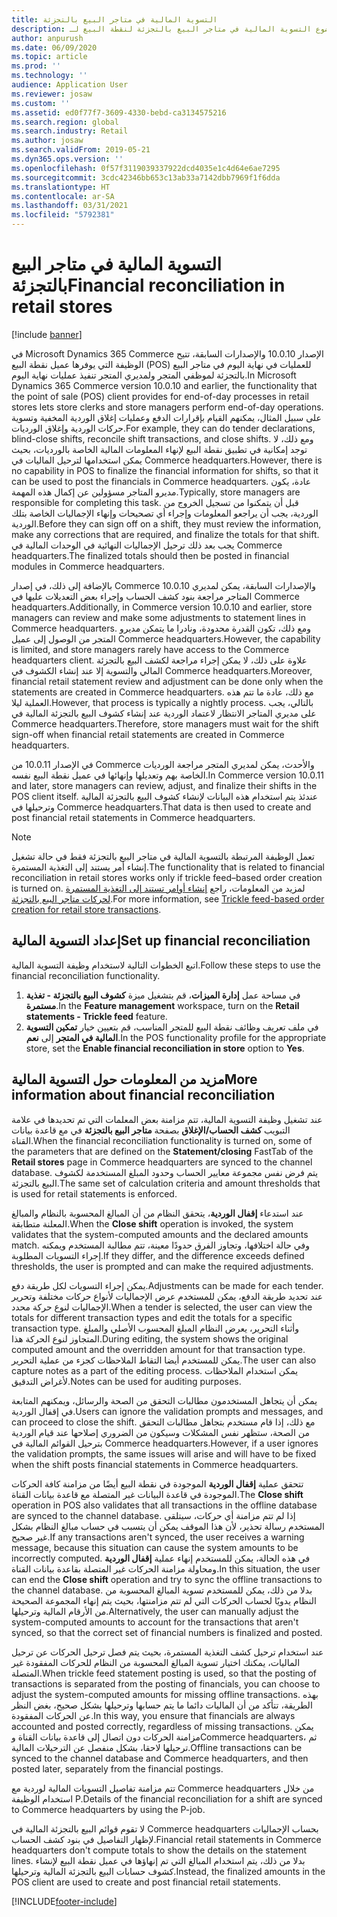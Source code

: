 ```yaml
---
title: التسوية المالية في متاجر البيع بالتجزئة
description: يصف هذا الموضوع التسوية المالية في متاجر البيع بالتجزئة لنقطة البيع لـ Microsoft Dynamics 365 Commerce.
author: anpurush
ms.date: 06/09/2020
ms.topic: article
ms.prod: ''
ms.technology: ''
audience: Application User
ms.reviewer: josaw
ms.custom: ''
ms.assetid: ed0f77f7-3609-4330-bebd-ca3134575216
ms.search.region: global
ms.search.industry: Retail
ms.author: josaw
ms.search.validFrom: 2019-05-21
ms.dyn365.ops.version: ''
ms.openlocfilehash: 0f57f3119039337922dcd4035e1c4d64e6ae7295
ms.sourcegitcommit: 3cdc42346bb653c13ab33a7142dbb7969f1f6dda
ms.translationtype: HT
ms.contentlocale: ar-SA
ms.lasthandoff: 03/31/2021
ms.locfileid: "5792381"
---
```

# <a name="financial-reconciliation-in-retail-stores"></a><span data-ttu-id="354d5-103">التسوية المالية في متاجر البيع بالتجزئة</span><span class="sxs-lookup"><span data-stu-id="354d5-103">Financial reconciliation in retail stores</span></span>

[!include [banner](includes/banner.md)]

<span data-ttu-id="354d5-104">في Microsoft Dynamics 365 Commerce الإصدار 10.0.10 والإصدارات السابقة، تتيح الوظيفة التي يوفرها عميل نقطة البيع (POS) للعمليات في نهاية اليوم في متاجر البيع بالتجزئة لموظفي المتجر ولمديري المتجر تنفيذ عمليات نهاية اليوم.</span><span class="sxs-lookup"><span data-stu-id="354d5-104">In Microsoft Dynamics 365 Commerce version 10.0.10 and earlier, the functionality that the point of sale (POS) client provides for end-of-day processes in retail stores lets store clerks and store managers perform end-of-day operations.</span></span> <span data-ttu-id="354d5-105">على سبيل المثال، يمكنهم القيام بإقرارات الدفع وعمليات إغلاق الوردية المخفية وتسوية حركات الوردية وإغلاق الورديات.</span><span class="sxs-lookup"><span data-stu-id="354d5-105">For example, they can do tender declarations, blind-close shifts, reconcile shift transactions, and close shifts.</span></span> <span data-ttu-id="354d5-106">ومع ذلك، لا توجد إمكانية في تطبيق نقطة البيع لإنهاء المعلومات المالية الخاصة بالورديات، بحيث يمكن استخدامها لترحيل الماليات في Commerce headquarters.</span><span class="sxs-lookup"><span data-stu-id="354d5-106">However, there is no capability in POS to finalize the financial information for shifts, so that it can be used to post the financials in Commerce headquarters.</span></span> <span data-ttu-id="354d5-107">عادة، يكون مديرو المتاجر مسؤولين عن إكمال هذه المهمة.</span><span class="sxs-lookup"><span data-stu-id="354d5-107">Typically, store managers are responsible for completing this task.</span></span> <span data-ttu-id="354d5-108">قبل أن يتمكنوا من تسجيل الخروج من الوردية، يجب أن يراجعو المعلومات وإجراء أي تصحيحات وإنهاء الإجماليات الخاصة بتلك الوردية.</span><span class="sxs-lookup"><span data-stu-id="354d5-108">Before they can sign off on a shift, they must review the information, make any corrections that are required, and finalize the totals for that shift.</span></span> <span data-ttu-id="354d5-109">يجب بعد ذلك ترحيل الإجماليات النهائية في الوحدات المالية في Commerce headquarters.</span><span class="sxs-lookup"><span data-stu-id="354d5-109">The finalized totals should then be posted in financial modules in Commerce headquarters.</span></span>

<span data-ttu-id="354d5-110">بالإضافة إلى ذلك، في إصدار Commerce 10.0.10 والإصدارات السابقة، يمكن لمديري المتاجر مراجعة بنود كشف الحساب وإجراء بعض التعديلات عليها في Commerce headquarters.</span><span class="sxs-lookup"><span data-stu-id="354d5-110">Additionally, in Commerce version 10.0.10 and earlier, store managers can review and make some adjustments to statement lines in Commerce headquarters.</span></span> <span data-ttu-id="354d5-111">ومع ذلك، تكون القدرة محدودة، ونادرا ما يتمكن مديرو المتجر من الوصول إلى عميل Commerce headquarters.</span><span class="sxs-lookup"><span data-stu-id="354d5-111">However, the capability is limited, and store managers rarely have access to the Commerce headquarters client.</span></span> <span data-ttu-id="354d5-112">علاوة على ذلك، لا يمكن إجراء مراجعة لكشف البيع بالتجزئة المالي والتسوية إلا عند إنشاء الكشوف في Commerce headquarters.</span><span class="sxs-lookup"><span data-stu-id="354d5-112">Moreover, financial retail statement review and adjustment can be done only when the statements are created in Commerce headquarters.</span></span> <span data-ttu-id="354d5-113">مع ذلك، عادة ما تتم هذه العملية ليلا.</span><span class="sxs-lookup"><span data-stu-id="354d5-113">However, that process is typically a nightly process.</span></span> <span data-ttu-id="354d5-114">بالتالي، يجب على مديري المتاجر الانتظار لاعتماد الوردية عند إنشاء كشوف البيع بالتجزئة المالية في Commerce headquarters.</span><span class="sxs-lookup"><span data-stu-id="354d5-114">Therefore, store managers must wait for the shift sign-off when financial retail statements are created in Commerce headquarters.</span></span>

<span data-ttu-id="354d5-115">في الإصدار 10.0.11 من Commerce والأحدث، يمكن لمديري المتجر مراجعة الورديات الخاصة بهم وتعديلها وإنهائها في عميل نقطة البيع نفسه.</span><span class="sxs-lookup"><span data-stu-id="354d5-115">In Commerce version 10.0.11 and later, store managers can review, adjust, and finalize their shifts in the POS client itself.</span></span> <span data-ttu-id="354d5-116">عندئذ يتم استخدام هذه البيانات لإنشاء كشوف البيع بالتجزئة المالية وترحيلها في Commerce headquarters.</span><span class="sxs-lookup"><span data-stu-id="354d5-116">That data is then used to create and post financial retail statements in Commerce headquarters.</span></span>

> [!NOTE]
> <span data-ttu-id="354d5-117">تعمل الوظيفة المرتبطة بالتسوية المالية في متاجر البيع بالتجزئة فقط في حالة تشغيل إنشاء أمر يستند إلى التغذية المستمرة‬.</span><span class="sxs-lookup"><span data-stu-id="354d5-117">The functionality that is related to financial reconciliation in retail stores works only if trickle feed–based order creation is turned on.</span></span> <span data-ttu-id="354d5-118">لمزيد من المعلومات، راجع [إنشاء أوامر تستند إلى التغذية المستمرة لحركات متاجر البيع بالتجزئة](trickle-feed.md).</span><span class="sxs-lookup"><span data-stu-id="354d5-118">For more information, see [Trickle feed-based order creation for retail store transactions](trickle-feed.md).</span></span>

## <a name="set-up-financial-reconciliation"></a><span data-ttu-id="354d5-119">إعداد التسوية المالية</span><span class="sxs-lookup"><span data-stu-id="354d5-119">Set up financial reconciliation</span></span>

<span data-ttu-id="354d5-120">اتبع الخطوات التالية لاستخدام وظيفة التسوية المالية.</span><span class="sxs-lookup"><span data-stu-id="354d5-120">Follow these steps to use the financial reconciliation functionality.</span></span>

1. <span data-ttu-id="354d5-121">في مساحة عمل **إدارة الميزات**، قم بتشغيل ميزة **كشوف البيع بالتجزئة - تغذية مستمرة**.</span><span class="sxs-lookup"><span data-stu-id="354d5-121">In the **Feature management** workspace, turn on the **Retail statements - Trickle feed** feature.</span></span>
1. <span data-ttu-id="354d5-122">في ملف تعريف وظائف نقطة البيع للمتجر المناسب، قم بتعيين خيار **تمكين التسوية المالية في المتجر** إلى **نعم**.</span><span class="sxs-lookup"><span data-stu-id="354d5-122">In the POS functionality profile for the appropriate store, set the **Enable financial reconciliation in store** option to **Yes**.</span></span>

## <a name="more-information-about-financial-reconciliation"></a><span data-ttu-id="354d5-123">مزيد من المعلومات حول التسوية المالية</span><span class="sxs-lookup"><span data-stu-id="354d5-123">More information about financial reconciliation</span></span>

<span data-ttu-id="354d5-124">عند تشغيل وظيفة التسوية المالية، تتم مزامنة بعض المعلمات التي تم تحديدها في علامة التبويب **كشف الحساب/الإغلاق** بصفحة **متاجر البيع بالتجزئة** في مع قاعدة بيانات القناة.</span><span class="sxs-lookup"><span data-stu-id="354d5-124">When the financial reconciliation functionality is turned on, some of the parameters that are defined on the **Statement/closing** FastTab of the **Retail stores** page in Commerce headquarters are synced to the channel database.</span></span> <span data-ttu-id="354d5-125">يتم فرض نفس مجموعة معايير الحساب وحدود المبلغ المستخدمة لكشوف البيع بالتجزئة.</span><span class="sxs-lookup"><span data-stu-id="354d5-125">The same set of calculation criteria and amount thresholds that is used for retail statements is enforced.</span></span>

<span data-ttu-id="354d5-126">عند استدعاء **إقفال الوردية**، يتحقق النظام من أن المبالغ المحسوبة بالنظام والمبالغ المعلنة متطابقة.</span><span class="sxs-lookup"><span data-stu-id="354d5-126">When the **Close shift** operation is invoked, the system validates that the system-computed amounts and the declared amounts match.</span></span> <span data-ttu-id="354d5-127">وفي حالة اختلافها، وتجاوز الفرق حدودًا معينة، تتم مطالبة المستخدم ويمكنه إجراء التسويات المطلوبة.</span><span class="sxs-lookup"><span data-stu-id="354d5-127">If they differ, and the difference exceeds defined thresholds, the user is prompted and can make the required adjustments.</span></span>

<span data-ttu-id="354d5-128">يمكن إجراء التسويات لكل طريقة دفع.</span><span class="sxs-lookup"><span data-stu-id="354d5-128">Adjustments can be made for each tender.</span></span> <span data-ttu-id="354d5-129">عند تحديد طريقة الدفع، يمكن للمستخدم عرض الإجماليات لأنواع حركات مختلفة وتحرير الإجماليات لنوع حركة محدد.</span><span class="sxs-lookup"><span data-stu-id="354d5-129">When a tender is selected, the user can view the totals for different transaction types and edit the totals for a specific transaction type.</span></span> <span data-ttu-id="354d5-130">وأثناء التحرير، يعرض النظام المبلغ المحسوب الأصلي والمبلغ المتجاوز لنوع الحركة هذا.</span><span class="sxs-lookup"><span data-stu-id="354d5-130">During editing, the system shows the original computed amount and the overridden amount for that transaction type.</span></span> <span data-ttu-id="354d5-131">يمكن للمستخدم أيضا التقاط الملاحظات كجزء من عملية التحرير.</span><span class="sxs-lookup"><span data-stu-id="354d5-131">The user can also capture notes as a part of the editing process.</span></span> <span data-ttu-id="354d5-132">يمكن استخدام الملاحظات لأغراض التدقيق.</span><span class="sxs-lookup"><span data-stu-id="354d5-132">Notes can be used for auditing purposes.</span></span>

<span data-ttu-id="354d5-133">يمكن أن يتجاهل المستخدمون مطالبات التحقق من الصحة والرسائل، ويمكنهم المتابعة في إقفال الوردية.</span><span class="sxs-lookup"><span data-stu-id="354d5-133">Users can ignore the validation prompts and messages, and can proceed to close the shift.</span></span> <span data-ttu-id="354d5-134">مع ذلك، إذا قام مستخدم بتجاهل مطالبات التحقق من الصحة، ستظهر نفس المشكلات وسيكون من الضروري إصلاحها عند قيام الوردية بترحيل القوائم المالية في Commerce headquarters.</span><span class="sxs-lookup"><span data-stu-id="354d5-134">However, if a user ignores the validation prompts, the same issues will arise and will have to be fixed when the shift posts financial statements in Commerce headquarters.</span></span>

<span data-ttu-id="354d5-135">تتحقق عملية **إقفال الوردية** الموجودة في نقطة البيع أيضًا من مزامنة كافة الحركات الموجودة في قاعدة البيانات غير المتصلة مع قاعدة بيانات القناة.</span><span class="sxs-lookup"><span data-stu-id="354d5-135">The **Close shift** operation in POS also validates that all transactions in the offline database are synced to the channel database.</span></span> <span data-ttu-id="354d5-136">إذا لم تتم مزامنة أي حركات، سيتلقى المستخدم رسالة تحذير، لأن هذا الموقف يمكن أن يتسبب في حساب مبالغ النظام بشكل غير صحيح.</span><span class="sxs-lookup"><span data-stu-id="354d5-136">If any transactions aren't synced, the user receives a warning message, because this situation can cause the system amounts to be incorrectly computed.</span></span> <span data-ttu-id="354d5-137">في هذه الحالة، يمكن للمستخدم إنهاء عملية **إقفال الوردية** ومحاولة مزامنة الحركات غير المتصلة بقاعدة بيانات القناة.</span><span class="sxs-lookup"><span data-stu-id="354d5-137">In this situation, the user can end the **Close shift** operation and try to sync the offline transactions to the channel database.</span></span> <span data-ttu-id="354d5-138">بدلا من ذلك، يمكن للمستخدم تسوية المبالغ المحسوبة من النظام يدويًا لحساب الحركات التي لم تتم مزامنتها، بحيث يتم إنهاء المجموعة الصحيحة من الأرقام المالية وترحيلها.</span><span class="sxs-lookup"><span data-stu-id="354d5-138">Alternatively, the user can manually adjust the system-computed amounts to account for the transactions that aren't synced, so that the correct set of financial numbers is finalized and posted.</span></span> 

<span data-ttu-id="354d5-139">عند استخدام ترحيل كشف التغذية المستمرة، بحيث يتم فصل ترحيل الحركات عن ترحيل الماليات، يمكنك اختيار تسوية المبالغ المحسوبة من النظام للحركات المفقودة غير المتصلة.</span><span class="sxs-lookup"><span data-stu-id="354d5-139">When trickle feed statement posting is used, so that the posting of transactions is separated from the posting of financials, you can choose to adjust the system-computed amounts for missing offline transactions.</span></span> <span data-ttu-id="354d5-140">بهذه الطريقة، تتأكد من أن الماليات دائما ما يتم حسابها وترحيلها بشكل صحيح، بغض النظر عن الحركات المفقودة.</span><span class="sxs-lookup"><span data-stu-id="354d5-140">In this way, you ensure that financials are always accounted and posted correctly, regardless of missing transactions.</span></span> <span data-ttu-id="354d5-141">يمكن مزامنة الحركات دون اتصال إلى قاعدة بيانات القناة وCommerce headquarters، ثم ترحيلها لاحقا، بشكل منفصل عن الترحيلات المالية.</span><span class="sxs-lookup"><span data-stu-id="354d5-141">Offline transactions can be synced to the channel database and Commerce headquarters, and then posted later, separately from the financial postings.</span></span>

<span data-ttu-id="354d5-142">تتم مزامنة تفاصيل التسويات المالية لوردية مع Commerce headquarters من خلال استخدام الوظيفة P.</span><span class="sxs-lookup"><span data-stu-id="354d5-142">Details of the financial reconciliation for a shift are synced to Commerce headquarters by using the P-job.</span></span>

<span data-ttu-id="354d5-143">لا تقوم قوائم البيع بالتجزئة المالية في Commerce headquarters بحساب الإجماليات لإظهار التفاصيل في بنود كشف الحساب.</span><span class="sxs-lookup"><span data-stu-id="354d5-143">Financial retail statements in Commerce headquarters don't compute totals to show the details on the statement lines.</span></span> <span data-ttu-id="354d5-144">بدلا من ذلك، يتم استخدام المبالغ التي تم إنهاؤها في عميل نقطة البيع لإنشاء كشوف حسابات البيع بالتجزئة المالية وترحيلها.</span><span class="sxs-lookup"><span data-stu-id="354d5-144">Instead, the finalized amounts in the POS client are used to create and post financial retail statements.</span></span>


[!INCLUDE[footer-include](../includes/footer-banner.md)]